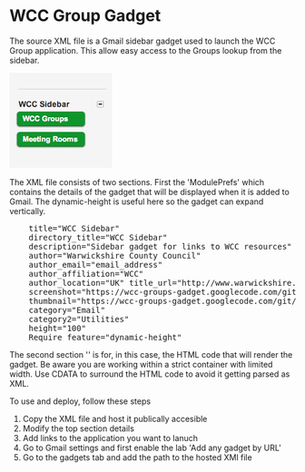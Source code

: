 WCC Group Gadget
=================

The source XML file is a Gmail sidebar gadget used to launch the WCC Group application.
This allow easy access to the Groups lookup from the sidebar.

![enter image description here][1]

The XML file consists of two sections. First the 'ModulePrefs' which contains the details of the gadget that will be displayed when it is added to Gmail. The dynamic-height is useful here so the gadget can expand vertically.

<pre>
    title="WCC Sidebar" 
    directory_title="WCC Sidebar" 
    description="Sidebar gadget for links to WCC resources" 
    author="Warwickshire County Council" 
    author_email="email_address" 
    author_affiliation="WCC" 
    author_location="UK" title_url="http://www.warwickshire.gov.uk/" 
    screenshot="https://wcc-groups-gadget.googlecode.com/git/wcc_ss.PNG" 
    thumbnail="https://wcc-groups-gadget.googlecode.com/git/wcc_thumb.PNG" 
    category="Email" 
    category2="Utilities" 
    height="100"
    Require feature="dynamic-height"    
</pre>

The second section '<Content type="html">' is for, in this case, the HTML code that will render the gadget. Be aware you are working within a strict container with limited width. Use CDATA to surround the HTML code to avoid it getting parsed as XML.

To use and deploy, follow these steps

1. Copy the XML file and host it publically accesible
2. Modify the top section details
3. Add links to the application you want to lanuch
4. Go to Gmail settings and first enable the lab 'Add any gadget by URL'
5. Go to the gadgets tab and add the path to the hosted XMl file

  [1]: https://raw.githubusercontent.com/warwickshire/wcc-groups-gadget/master/wcc_groups_gadget.png